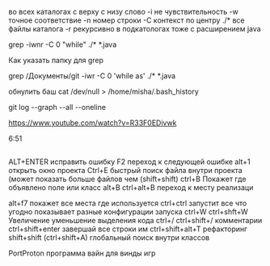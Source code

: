 во всех каталогах с верху с низу слово
-i не чувствительность -w точное соответствие -n номер строки -С контекст по центру ./* все файлы каталога -r рекурсивно в подкатологах тоже
c расширением java

grep -iwnr -C 0 "while" ./* *.java

Как указать папку для grep

grep /Документы/git -iwr -C 0 'while as' ./* *.java



обнулить баш
cat /dev/null > /home/misha/.bash_history



git log --graph --all --oneline 





https://www.youtube.com/watch?v=R33F0EDivwk


6:51

## 




ALT+ENTER исправить ошибку
F2 переход к следующей ошибке
alt+1 открыть окно проекта
Ctrl+E быстрый поиск файла внутри проекта (может показать больше файлов чем (shift+shift)
ctrl+B Покажет где объявлено поле или класс
alt+B ctrl+alt+B переход к месту реализаци

alt+f7 покажет все места где используется 
ctrl+ctrl запустит все что угодно показывает разные конфигурации запуска
ctrl+W ctrl+shft+W Увеличение уменьшение выделения кода
ctrl+/ ctrl+shift+/ комментарии
ctrl+shift+enter завершай все строки им
ctrl+shift+alt+T рефакторинг
shift+shift (ctrl+shift+A) глобальный поиск внутри классов


PortProton программа вайн для винды игр
